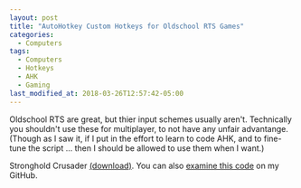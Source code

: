 ```yaml
---
layout: post
title: "AutoHotkey Custom Hotkeys for Oldschool RTS Games"
categories:
  - Computers
tags:
  - Computers
  - Hotkeys
  - AHK
  - Gaming
last_modified_at: 2018-03-26T12:57:42-05:00
---
```


Oldschool RTS are great, but thier input schemes usually aren't. Technically you shouldn't use these for multiplayer, to not have any unfair advantange. (Though as I saw it, if I put in the effort to learn to code AHK, and to fine-tune the script ... then I should be allowed to use them when I want.)

Stronghold Crusader <a href="{{ site.baseurl }}/downloads/Crusader.ahk">(download)</a>. You can also <a href="{{ site.github.repo }}/blob/master/downloads/Crusader.ahk">examine this code</a> on my GitHub.

